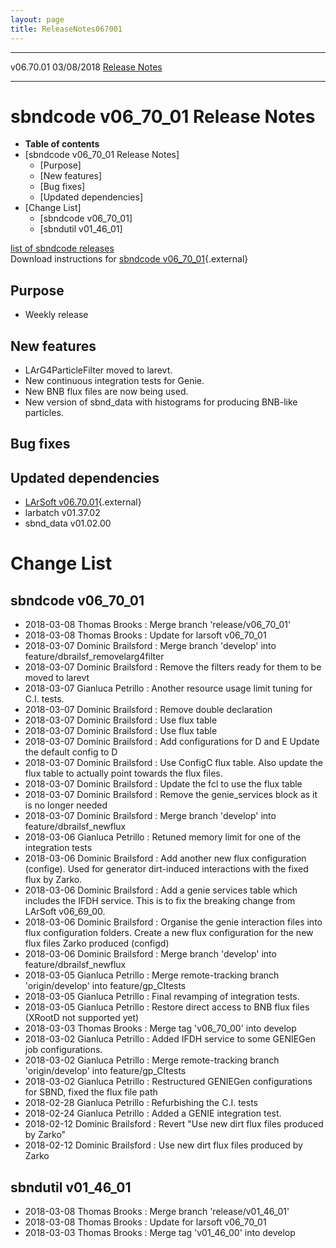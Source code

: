 ```yaml
---
layout: page
title: ReleaseNotes067001
---
```


  ----------- ------------ -- -- ------------------------------------------------------
  v06.70.01   03/08/2018         [Release Notes](ReleaseNotes067001.html)
  ----------- ------------ -- -- ------------------------------------------------------



sbndcode v06\_70\_01 Release Notes
======================================================================================

-   **Table of contents**
-   [sbndcode v06\_70\_01 Release
    Notes]
    -   [Purpose]
    -   [New features]
    -   [Bug fixes]
    -   [Updated dependencies]
-   [Change List]
    -   [sbndcode v06\_70\_01]
    -   [sbndutil v01\_46\_01]

[list of sbndcode
releases](List_of_SBND_code_releases.html)\
Download instructions for [sbndcode
v06\_70\_01](http://scisoft.fnal.gov/scisoft/bundles/sbnd/v06_70_01/sbndcode-v06_70_01.html){.external}



Purpose
----------------------------------

-   Weekly release



New features
--------------------------------------------

-   LArG4ParticleFilter moved to larevt.
-   New continuous integration tests for Genie.
-   New BNB flux files are now being used.
-   New version of sbnd\_data with histograms for producing BNB-like
    particles.



Bug fixes
--------------------------------------



Updated dependencies
------------------------------------------------------------

-   [LArSoft
    v06.70.01](https://cdcvs.fnal.gov/redmine/projects/larsoft/wiki/ReleaseNotes067001){.external}
-   larbatch v01.37.02
-   sbnd\_data v01.02.00



Change List
==========================================



sbndcode v06\_70\_01
----------------------------------------------------------

-   2018-03-08 Thomas Brooks : Merge branch \'release/v06\_70\_01\'
-   2018-03-08 Thomas Brooks : Update for larsoft v06\_70\_01
-   2018-03-07 Dominic Brailsford : Merge branch \'develop\' into
    feature/dbrailsf\_removelarg4filter
-   2018-03-07 Dominic Brailsford : Remove the filters ready for them to
    be moved to larevt
-   2018-03-07 Gianluca Petrillo : Another resource usage limit tuning
    for C.I. tests.
-   2018-03-07 Dominic Brailsford : Remove double declaration
-   2018-03-07 Dominic Brailsford : Use flux table
-   2018-03-07 Dominic Brailsford : Use flux table
-   2018-03-07 Dominic Brailsford : Add configurations for D and E
    Update the default config to D
-   2018-03-07 Dominic Brailsford : Use ConfigC flux table. Also update
    the flux table to actually point towards the flux files.
-   2018-03-07 Dominic Brailsford : Update the fcl to use the flux table
-   2018-03-07 Dominic Brailsford : Remove the genie\_services block as
    it is no longer needed
-   2018-03-07 Dominic Brailsford : Merge branch \'develop\' into
    feature/dbrailsf\_newflux
-   2018-03-06 Gianluca Petrillo : Retuned memory limit for one of the
    integration tests
-   2018-03-06 Dominic Brailsford : Add another new flux configuration
    (confige). Used for generator dirt-induced interactions with the
    fixed flux by Zarko.
-   2018-03-06 Dominic Brailsford : Add a genie services table which
    includes the IFDH service. This is to fix the breaking change from
    LArSoft v06\_69\_00.
-   2018-03-06 Dominic Brailsford : Organise the genie interaction files
    into flux configuration folders. Create a new flux configuration for
    the new flux files Zarko produced (configd)
-   2018-03-06 Dominic Brailsford : Merge branch \'develop\' into
    feature/dbrailsf\_newflux
-   2018-03-05 Gianluca Petrillo : Merge remote-tracking branch
    \'origin/develop\' into feature/gp\_CItests
-   2018-03-05 Gianluca Petrillo : Final revamping of integration tests.
-   2018-03-05 Gianluca Petrillo : Restore direct access to BNB flux
    files (XRootD not supported yet)
-   2018-03-03 Thomas Brooks : Merge tag \'v06\_70\_00\' into develop
-   2018-03-02 Gianluca Petrillo : Added IFDH service to some GENIEGen
    job configurations.
-   2018-03-02 Gianluca Petrillo : Merge remote-tracking branch
    \'origin/develop\' into feature/gp\_CItests
-   2018-03-02 Gianluca Petrillo : Restructured GENIEGen configurations
    for SBND, fixed the flux file path
-   2018-02-28 Gianluca Petrillo : Refurbishing the C.I. tests
-   2018-02-24 Gianluca Petrillo : Added a GENIE integration test.
-   2018-02-12 Dominic Brailsford : Revert \"Use new dirt flux files
    produced by Zarko\"
-   2018-02-12 Dominic Brailsford : Use new dirt flux files produced by
    Zarko



sbndutil v01\_46\_01
----------------------------------------------------------

-   2018-03-08 Thomas Brooks : Merge branch \'release/v01\_46\_01\'
-   2018-03-08 Thomas Brooks : Update for larsoft v06\_70\_01
-   2018-03-03 Thomas Brooks : Merge tag \'v01\_46\_00\' into develop
